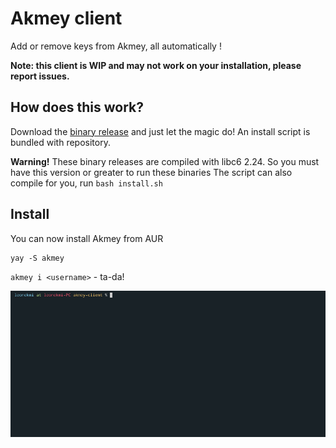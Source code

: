 # Akmey client

Add or remove keys from Akmey, all automatically !

**Note: this client is WIP and may not work on your installation, please report issues.**

## How does this work?

Download the [binary release](https://github.com/akmey/akmey-client/releases) and just let the magic do!
An install script is bundled with repository.

**Warning!** These binary releases are compiled with libc6 2.24. So you must have this version or greater to run these binaries
The script can also compile for you, run `bash install.sh`

## Install

You can now install Akmey from AUR
```
yay -S akmey
```

`akmey i <username>` - ta-da!

![Demo](demo.gif) 
